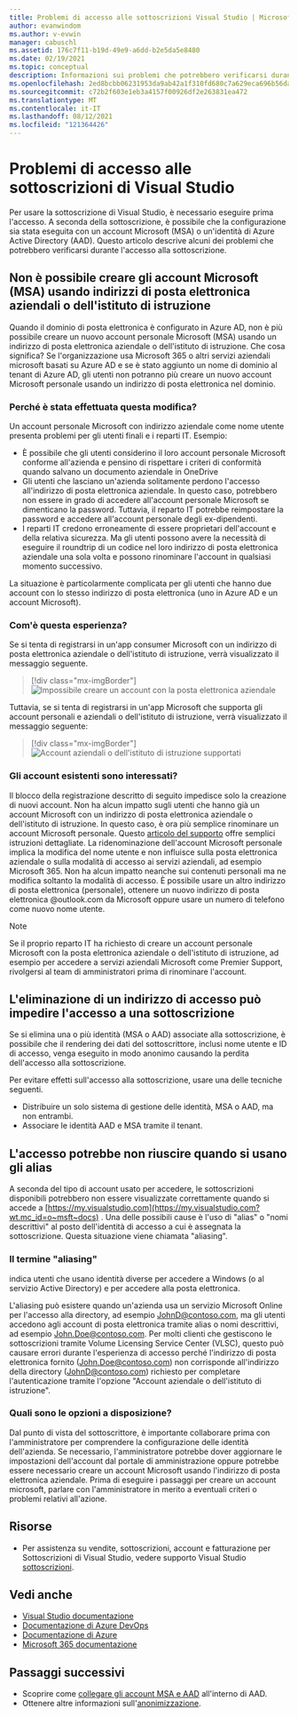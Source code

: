 ```yaml
---
title: Problemi di accesso alle sottoscrizioni Visual Studio | Microsoft Docs
author: evanwindom
ms.author: v-evwin
manager: cabuschl
ms.assetid: 176c7f11-b19d-49e9-a6dd-b2e5da5e8480
ms.date: 02/19/2021
ms.topic: conceptual
description: Informazioni sui problemi che potrebbero verificarsi durante l'accesso alle sottoscrizioni di Visual Studio
ms.openlocfilehash: 2ed8bcbb06231953da9ab42a1f310fd680c7a629eca696b56da1a81bb9a3b69e
ms.sourcegitcommit: c72b2f603e1eb3a4157f00926df2e263831ea472
ms.translationtype: MT
ms.contentlocale: it-IT
ms.lasthandoff: 08/12/2021
ms.locfileid: "121364426"
---
```

# <a name="issues-signing-in-to-visual-studio-subscriptions"></a>Problemi di accesso alle sottoscrizioni di Visual Studio
Per usare la sottoscrizione di Visual Studio, è necessario eseguire prima l'accesso.  A seconda della sottoscrizione, è possibile che la configurazione sia stata eseguita con un account Microsoft (MSA) o un'identità di Azure Active Directory (AAD).  Questo articolo descrive alcuni dei problemi che potrebbero verificarsi durante l'accesso alla sottoscrizione.

## <a name="microsoft-accounts-msa-cannot-be-created-using-workschool-email-addresses"></a>Non è possibile creare gli account Microsoft (MSA) usando indirizzi di posta elettronica aziendali o dell'istituto di istruzione
Quando il dominio di posta elettronica è configurato in Azure AD, non è più possibile creare un nuovo account personale Microsoft (MSA) usando un indirizzo di posta elettronica aziendale o dell'istituto di istruzione. Che cosa significa? Se l'organizzazione usa Microsoft 365 o altri servizi aziendali microsoft basati su Azure AD e se è stato aggiunto un nome di dominio al tenant di Azure AD, gli utenti non potranno più creare un nuovo account Microsoft personale usando un indirizzo di posta elettronica nel dominio.

### <a name="why-was-this-change-made"></a>Perché è stata effettuata questa modifica?
Un account personale Microsoft con indirizzo aziendale come nome utente presenta problemi per gli utenti finali e i reparti IT. Esempio:
- È possibile che gli utenti considerino il loro account personale Microsoft conforme all'azienda e pensino di rispettare i criteri di conformità quando salvano un documento aziendale in OneDrive
- Gli utenti che lasciano un'azienda solitamente perdono l'accesso all'indirizzo di posta elettronica aziendale. In questo caso, potrebbero non essere in grado di accedere all'account personale Microsoft se dimenticano la password. Tuttavia, il reparto IT potrebbe reimpostare la password e accedere all'account personale degli ex-dipendenti.
- I reparti IT credono erroneamente di essere proprietari dell'account e della relativa sicurezza. Ma gli utenti possono avere la necessità di eseguire il roundtrip di un codice nel loro indirizzo di posta elettronica aziendale una sola volta e possono rinominare l'account in qualsiasi momento successivo.

La situazione è particolarmente complicata per gli utenti che hanno due account con lo stesso indirizzo di posta elettronica (uno in Azure AD e un account Microsoft).

### <a name="what-does-this-experience-look-like"></a>Com'è questa esperienza?
Se si tenta di registrarsi in un'app consumer Microsoft con un indirizzo di posta elettronica aziendale o dell'istituto di istruzione, verrà visualizzato il messaggio seguente.

   > [!div class="mx-imgBorder"]
   > ![Impossibile creare un account con la posta elettronica aziendale](_img/sign-in-issues/cannot-use-work-email.png "Specificare un nome utente e una password per creare l'account.")

Tuttavia, se si tenta di registrarsi in un'app Microsoft che supporta gli account personali e aziendali o dell'istituto di istruzione, verrà visualizzato il messaggio seguente:

   > [!div class="mx-imgBorder"]
   > ![Account aziendali o dell'istituto di istruzione supportati](_img/sign-in-issues/existing-account.png "Non è possibile iscriversi qui con un indirizzo di posta elettronica di lavoro o dell'istituto di istruzione...")

### <a name="are-existing-accounts-affected"></a>Gli account esistenti sono interessati?
Il blocco della registrazione descritto di seguito impedisce solo la creazione di nuovi account. Non ha alcun impatto sugli utenti che hanno già un account Microsoft con un indirizzo di posta elettronica aziendale o dell'istituto di istruzione. In questo caso, è ora più semplice rinominare un account Microsoft personale. Questo [articolo del supporto](https://windows.microsoft.com/en-US/Windows/rename-personal-microsoft-account) offre semplici istruzioni dettagliate. La ridenominazione dell'account Microsoft personale implica la modifica del nome utente e non influisce sulla posta elettronica aziendale o sulla modalità di accesso ai servizi aziendali, ad esempio Microsoft 365. Non ha alcun impatto neanche sui contenuti personali ma ne modifica soltanto la modalità di accesso. È possibile usare un altro indirizzo di posta elettronica (personale), ottenere un nuovo indirizzo di posta elettronica @outlook.com da Microsoft oppure usare un numero di telefono come nuovo nome utente.

> [!NOTE]
> Se il proprio reparto IT ha richiesto di creare un account personale Microsoft con la posta elettronica aziendale o dell'istituto di istruzione, ad esempio per accedere a servizi aziendali Microsoft come Premier Support, rivolgersi al team di amministratori prima di rinominare l'account.

## <a name="deleting-a-sign-in-address-may-prevent-access-to-a-subscription"></a>L'eliminazione di un indirizzo di accesso può impedire l'accesso a una sottoscrizione
Se si elimina una o più identità (MSA o AAD) associate alla sottoscrizione, è possibile che il rendering dei dati del sottoscrittore, inclusi nome utente e ID di accesso, venga eseguito in modo anonimo causando la perdita dell'accesso alla sottoscrizione.

Per evitare effetti sull'accesso alla sottoscrizione, usare una delle tecniche seguenti.
- Distribuire un solo sistema di gestione delle identità, MSA o AAD, ma non entrambi.
- Associare le identità AAD e MSA tramite il tenant.

## <a name="signing-in-may-fail-when-using-aliases"></a>L'accesso potrebbe non riuscire quando si usano gli alias
A seconda del tipo di account usato per accedere, le sottoscrizioni disponibili potrebbero non essere visualizzate correttamente quando si accede a [https://my.visualstudio.com](https://my.visualstudio.com?wt.mc_id=o~msft~docs) . Una delle possibili cause è l'uso di "alias" o "nomi descrittivi" al posto dell'identità di accesso a cui è assegnata la sottoscrizione. Questa situazione viene chiamata "aliasing".

### <a name="what-is-aliasing"></a>Il termine "aliasing"
indica utenti che usano identità diverse per accedere a Windows (o al servizio Active Directory) e per accedere alla posta elettronica.

L'aliasing può esistere quando un'azienda usa un servizio Microsoft Online per l'accesso alla directory, ad esempio JohnD@contoso.com, ma gli utenti accedono agli account di posta elettronica tramite alias o nomi descrittivi, ad esempio John.Doe@contoso.com. Per molti clienti che gestiscono le sottoscrizioni tramite Volume Licensing Service Center (VLSC), questo può causare errori durante l'esperienza di accesso perché l'indirizzo di posta elettronica fornito (John.Doe@contoso.com) non corrisponde all'indirizzo della directory (JohnD@contoso.com) richiesto per completare l'autenticazione tramite l'opzione "Account aziendale o dell'istituto di istruzione".

### <a name="what-options-do-i-have"></a>Quali sono le opzioni a disposizione?
Dal punto di vista del sottoscrittore, è importante collaborare prima con l'amministratore per comprendere la configurazione delle identità dell'azienda. Se necessario, l'amministratore potrebbe dover aggiornare le impostazioni dell'account dal portale di amministrazione oppure potrebbe essere necessario creare un account Microsoft usando l'indirizzo di posta elettronica aziendale. Prima di eseguire i passaggi per creare un account microsoft, parlare con l'amministratore in merito a eventuali criteri o problemi relativi all'azione.

## <a name="resources"></a>Risorse
- Per assistenza su vendite, sottoscrizioni, account e fatturazione per Sottoscrizioni di Visual Studio, vedere supporto Visual Studio [sottoscrizioni](https://aka.ms/vssubscriberhelp). 

## <a name="see-also"></a>Vedi anche
- [Visual Studio documentazione](/visualstudio/)
- [Documentazione di Azure DevOps](/azure/devops/)
- [Documentazione di Azure](/azure/)
- [Microsoft 365 documentazione](/microsoft-365/)

## <a name="next-steps"></a>Passaggi successivi
- Scoprire come [collegare gli account MSA e AAD](/azure/active-directory/b2b/add-users-administrator) all'interno di AAD.
- Ottenere altre informazioni sull'[anonimizzazione](anonymization.md).